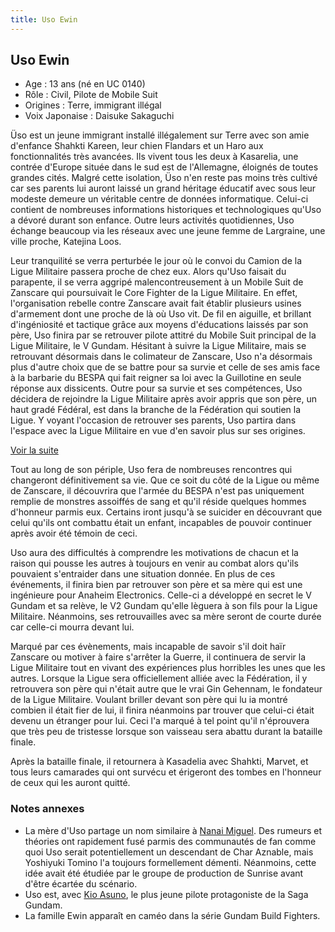 ```yaml
---
title: Uso Ewin
---
```


Uso Ewin
--------





* Age : 13 ans (né en UC 0140)
* Rôle : Civil, Pilote de Mobile Suit
* Origines : Terre, immigrant illégal
* Voix Japonaise : Daisuke Sakaguchi


Üso est un jeune immigrant installé illégalement sur Terre avec son amie d'enfance Shahkti Kareen, leur chien Flandars et un Haro aux fonctionnalités très avancées. Ils vivent tous les deux à Kasarelia, une contrée d'Europe située dans le sud est de l'Allemagne, éloignés de toutes grandes cités. Malgré cette isolation, Üso n'en reste pas moins très cultivé car ses parents lui auront laissé un grand héritage éducatif avec sous leur modeste demeure un véritable centre de données informatique. Celui-ci contient de nombreuses informations historiques et technologiques qu'Uso a dévoré durant son enfance. Outre leurs activités quotidiennes, Uso échange beaucoup via les réseaux avec une jeune femme de Largraine, une ville proche, Katejina Loos. 


Leur tranquilité se verra perturbée le jour où le convoi du Camion de la Ligue Militaire passera proche de chez eux. Alors qu'Uso faisait du parapente, il se verra aggripé malencontreusement à un Mobile Suit de Zanscare qui poursuivait le Core Fighter de la Ligue Militaire. En effet, l'organisation rebelle contre Zanscare avait fait établir plusieurs usines d'armement dont une proche de là où Uso vit. De fil en aiguille, et brillant d'ingéniosité et tactique grâce aux moyens d'éducations laissés par son père, Uso finira par se retrouver pilote attitré du Mobile Suit principal de la Ligue Militaire, le V Gundam. Hésitant à suivre la Ligue Militaire, mais se retrouvant désormais dans le colimateur de Zanscare, Uso n'a désormais plus d'autre choix que de se battre pour sa survie et celle de ses amis face à la barbarie du BESPA qui fait reigner sa loi avec la Guillotine en seule réponse aux dissicents. Outre pour sa survie et ses compétences, Uso décidera de rejoindre la Ligue Militaire après avoir appris que son père, un haut gradé Fédéral, est dans la branche de la Fédération qui soutien la Ligue. Y voyant l'occasion de retrouver ses parents, Uso partira dans l'espace avec la Ligue Militaire en vue d'en savoir plus sur ses origines. 


[Voir la suite](javascript:spoiler();)


Tout au long de son périple, Uso fera de nombreuses rencontres qui changeront définitivement sa vie. Que ce soit du côté de la Ligue ou même de Zanscare, il découvrira que l'armée du BESPA n'est pas uniquement remplie de monstres assoiffés de sang et qu'il réside quelques hommes d'honneur parmis eux. Certains iront jusqu'à se suicider en découvrant que celui qu'ils ont combattu était un enfant, incapables de pouvoir continuer après avoir été témoin de ceci. 


Uso aura des difficultés à comprendre les motivations de chacun et la raison qui pousse les autres à toujours en venir au combat alors qu'ils pouvaient s'entraider dans une situation donnée. En plus de ces événements, il finira bien par retrouver son père et sa mère qui est une ingénieure pour Anaheim Electronics. Celle-ci a développé en secret le V Gundam et sa relève, le V2 Gundam qu'elle lèguera à son fils pour la Ligue Militaire. Néanmoins, ses retrouvailles avec sa mère seront de courte durée car celle-ci mourra devant lui. 


Marqué par ces évènements, mais incapable de savoir s'il doit haïr Zanscare ou motiver à faire s'arrêter la Guerre, il continuera de servir la Ligue Militaire tout en vivant des expériences plus horribles les unes que les autres. Lorsque la Ligue sera officiellement alliée avec la Fédération, il y retrouvera son père qui n'était autre que le vrai Gin Gehennam, le fondateur de la Ligue Militaire. Voulant briller devant son père qui lu ia montré combien il était fier de lui, il finira néanmoins par trouver que celui-ci était devenu un étranger pour lui. Ceci l'a marqué à tel point qu'il n'éprouvera que très peu de tristesse lorsque son vaisseau sera abattu durant la bataille finale. 


Après la bataille finale, il retournera à Kasadelia avec Shahkti, Marvet, et tous leurs camarades qui ont survécu et érigeront des tombes en l'honneur de ceux qui les auront quitté. 



### Notes annexes


* La mère d'Uso partage un nom similaire à [Nanai Miguel](uc/chars-counterattack/nanai-miguel.html). Des rumeurs et théories ont rapidement fusé parmis des communautés de fan comme quoi Uso serait potentiellement un descendant de Char Aznable, mais Yoshiyuki Tomino l'a toujours formellement démenti. Néanmoins, cette idée avait été étudiée par le groupe de production de Sunrise avant d'être écartée du scénario.
* Uso est, avec [Kio Asuno](ag/gundam-age/kio-asuno.html), le plus jeune pilote protagoniste de la Saga Gundam.
* La famille Ewin apparaît en caméo dans la série Gundam Build Fighters.
